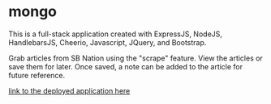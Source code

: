 # mongo

<p>This is a full-stack application created with ExpressJS, NodeJS, HandlebarsJS, Cheerio, Javascript, JQuery, and Bootstrap.</p>

<p>Grab articles from SB Nation using the "scrape" feature.  View the articles or save them for later.  Once saved, a note can be added to the article for future reference.</p>

[link to the deployed application here](https://protected-beach-89173.herokuapp.com/)
